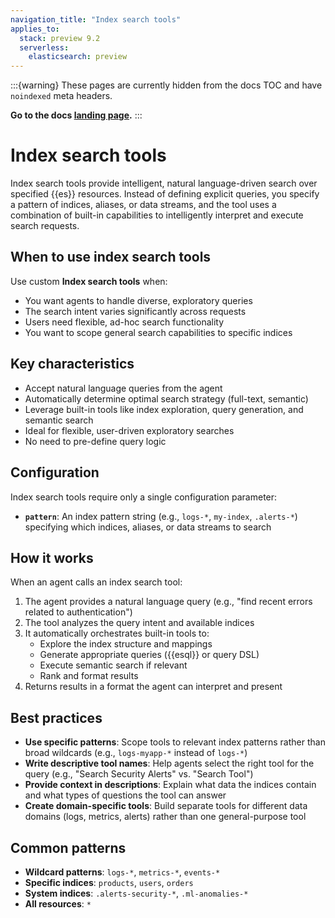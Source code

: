 ```yaml
---
navigation_title: "Index search tools"
applies_to:
  stack: preview 9.2
  serverless:
    elasticsearch: preview
---
```


:::{warning}
These pages are currently hidden from the docs TOC and have `noindexed` meta headers.

**Go to the docs [landing page](/solutions/search/elastic-agent-builder.md).**
:::

# Index search tools

Index search tools provide intelligent, natural language-driven search over specified {{es}} resources. Instead of defining explicit queries, you specify a pattern of indices, aliases, or data streams, and the tool uses a combination of built-in capabilities to intelligently interpret and execute search requests.

## When to use index search tools

Use custom **Index search tools** when:

* You want agents to handle diverse, exploratory queries
* The search intent varies significantly across requests
* Users need flexible, ad-hoc search functionality
* You want to scope general search capabilities to specific indices

## Key characteristics

* Accept natural language queries from the agent
* Automatically determine optimal search strategy (full-text, semantic)
* Leverage built-in tools like index exploration, query generation, and semantic search
* Ideal for flexible, user-driven exploratory searches
* No need to pre-define query logic

## Configuration

Index search tools require only a single configuration parameter:

* **`pattern`**: An index pattern string (e.g., `logs-*`, `my-index`, `.alerts-*`) specifying which indices, aliases, or data streams to search

## How it works

When an agent calls an index search tool:

1. The agent provides a natural language query (e.g., "find recent errors related to authentication")
2. The tool analyzes the query intent and available indices
3. It automatically orchestrates built-in tools to:
   - Explore the index structure and mappings
   - Generate appropriate queries ({{esql}} or query DSL)
   - Execute semantic search if relevant
   - Rank and format results
4. Returns results in a format the agent can interpret and present


## Best practices

- **Use specific patterns**: Scope tools to relevant index patterns rather than broad wildcards (e.g., `logs-myapp-*` instead of `logs-*`)
- **Write descriptive tool names**: Help agents select the right tool for the query (e.g., "Search Security Alerts" vs. "Search Tool")
- **Provide context in descriptions**: Explain what data the indices contain and what types of questions the tool can answer
- **Create domain-specific tools**: Build separate tools for different data domains (logs, metrics, alerts) rather than one general-purpose tool


## Common patterns

* **Wildcard patterns**: `logs-*`, `metrics-*`, `events-*`
* **Specific indices**: `products`, `users`, `orders`
* **System indices**: `.alerts-security-*`, `.ml-anomalies-*`
* **All resources**:  `*`

